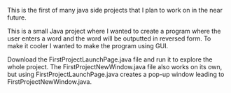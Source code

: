 This is the first of many java side projects that
I plan to work on in the near future.

This is a small Java project where I wanted to create
a program where the user enters a word and the word 
will be outputted in reversed form. To make it cooler
I wanted to make the program using GUI.

Download the FirstProjectLaunchPage.java file and run
it to explore the whole project. The FirstProjectNewWindow.java 
file also works on its own, but using FirstProjectLaunchPage.java 
creates a pop-up window leading to FirstProjectNewWindow.java.
